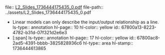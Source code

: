 file:: [L2_Slides_1736444175435_0.pdf](../assets/L2_Slides_1736444175435_0.pdf)
file-path:: ../assets/L2_Slides_1736444175435_0.pdf

- Linear models can only describe the input/output relationship as a line.
  ls-type:: annotation
  hl-page:: 10
  hl-color:: yellow
  id:: 67800a13-8223-4782-b31d-07f321d2e6e3
- [:span]
  ls-type:: annotation
  hl-page:: 17
  hl-color:: yellow
  id:: 67800ac8-2ad5-4391-bbbb-3825828936c6
  hl-type:: area
  hl-stamp:: 1736444613865